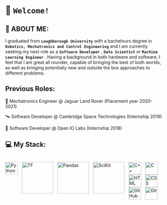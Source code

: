 # 💾 **`Welcome!`**

## 🤖 ABOUT ME:

I graduated from **`Loughborough University`** with a bachelours degree in **`Robotics, Mechatronics and Control Engineering`** and I am currently seeking my next role as a **`Software Developer`** , **`Data Scientist`** or **`Machine Learning Engineer`** . Having a background in both hardware and software, I feel that I am great all rounder, capable of bringing the best of both worlds, as well as bringing potentially new and outside the box approaches to different problems.

## Previous Roles:

🐆 Mechatronics Engineer @ Jaguar Land Rover (Placement year 2020-2021)

🛰️ Software Developer @ Cambridge Space Technologies (Internship 2019)

🔬 Software Developer @ Open IO Labs (Internship 2018)

## 💻 My Stack:
<br />
<img align="left" alt="Python" width="40px" style="padding-right:10px;" src="https://cdn.jsdelivr.net/gh/devicons/devicon/icons/python/python-plain.svg" />
<img align = "left" alt="TF" width = "100px" style="padding-right:10px;" src="https://www.vectorlogo.zone/logos/tensorflow/tensorflow-ar21.svg"/>
<img align = "left" alt="Pandas" width = "100px" style="padding-right:10px;" src="https://pandas.pydata.org/static/img/pandas.svg"/>
<img align = "left" alt="SciKit" width = "100px" style="padding-right:10px;" src="https://upload.wikimedia.org/wikipedia/commons/thumb/0/05/Scikit_learn_logo_small.svg/390px-Scikit_learn_logo_small.svg.png?20180808062052"/>
<img align="left" alt="C++" width="40px" style="padding-right:10px;" src="https://cdn.jsdelivr.net/gh/devicons/devicon/icons/cplusplus/cplusplus-line.svg" />
<img align="left" alt="C" width="40px" style="padding-right:10px;" src="https://upload.wikimedia.org/wikipedia/commons/1/18/C_Programming_Language.svg" />
<img align="left" alt="HTML" width="40px" style="padding-right:10px;" src="https://cdn.jsdelivr.net/gh/devicons/devicon/icons/html5/html5-plain.svg" />
<img align="left" alt="CSS" width="40px" style="padding-right:10px;" src="https://cdn.jsdelivr.net/gh/devicons/devicon/icons/css3/css3-plain.svg" />
<img align="left" alt="GitHub" width="40px" style="padding-right:10px;" src="https://cdn.jsdelivr.net/gh/devicons/devicon/icons/github/github-original.svg" />
<img align="left" alt="Git" width="40px" style="padding-right:10px;" src="https://cdn.jsdelivr.net/gh/devicons/devicon/icons/git/git-original.svg" />
<br />

      



  

